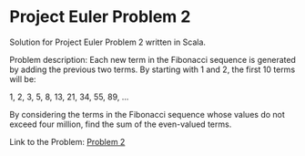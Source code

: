 # Project Euler Problem 2
Solution for Project Euler Problem 2 written in Scala. 

Problem description:
Each new term in the Fibonacci sequence is generated by adding the previous two terms. By starting with 1 and 2, the first 10 terms will be:

1, 2, 3, 5, 8, 13, 21, 34, 55, 89, ...

By considering the terms in the Fibonacci sequence whose values do not exceed four million, find the sum of the even-valued terms.

Link to the Problem: [Problem 2](https://projecteuler.net/problem=2)